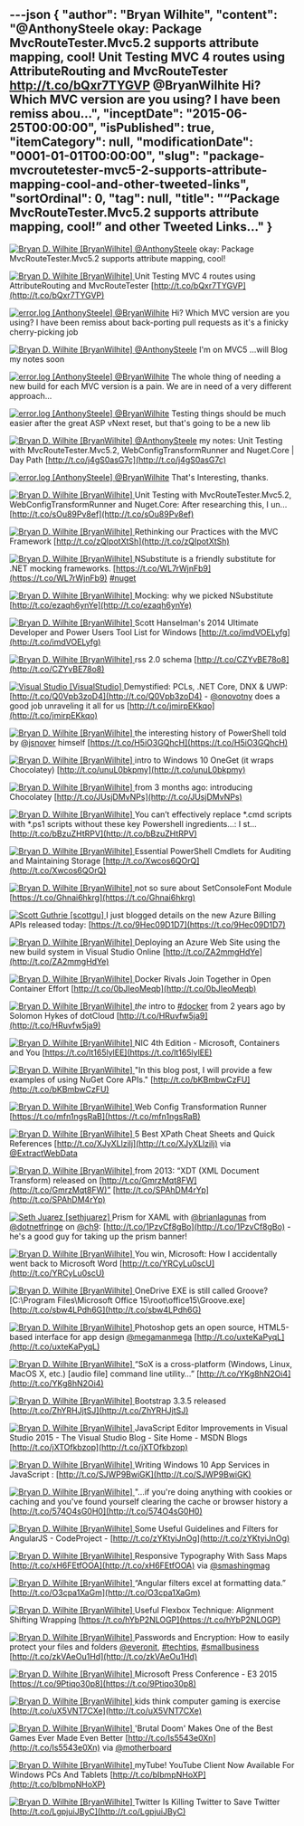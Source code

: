 ---json
{
  "author": "Bryan Wilhite",
  "content": "@AnthonySteele okay: Package MvcRouteTester.Mvc5.2 supports attribute mapping, cool!   Unit Testing MVC 4 routes using AttributeRouting and MvcRouteTester http://t.co/bQxr7TYGVP   @BryanWilhite Hi? Which MVC version are you using? I have been remiss abou...",
  "inceptDate": "2015-06-25T00:00:00",
  "isPublished": true,
  "itemCategory": null,
  "modificationDate": "0001-01-01T00:00:00",
  "slug": "package-mvcroutetester-mvc5-2-supports-attribute-mapping-cool-and-other-tweeted-links",
  "sortOrdinal": 0,
  "tag": null,
  "title": "“Package MvcRouteTester.Mvc5.2 supports attribute mapping, cool!” and other Tweeted Links…"
}
---

[<img alt="Bryan D. Wilhite [BryanWilhite]" src="https://songhay.blob.core.windows.net/shared-social-twitter/BryanWilhite.jpeg"> ](http://t.co/UNdqV0Z1zz "Bryan D. Wilhite [BryanWilhite]") [@AnthonySteele](http://twitter.com/AnthonySteele) okay: Package MvcRouteTester.Mvc5.2 supports attribute mapping, cool!

[<img alt="Bryan D. Wilhite [BryanWilhite]" src="https://songhay.blob.core.windows.net/shared-social-twitter/BryanWilhite.jpeg"> ](http://t.co/UNdqV0Z1zz "Bryan D. Wilhite [BryanWilhite]") Unit Testing MVC 4 routes using AttributeRouting and MvcRouteTester [http://t.co/bQxr7TYGVP](http://t.co/bQxr7TYGVP)

[<img alt="error.log [AnthonySteele]" src="https://songhay.blob.core.windows.net/shared-social-twitter/AnthonySteele.jpg"> ](http://t.co/1mjYCUu5zT "error.log [AnthonySteele]") [@BryanWilhite](http://twitter.com/BryanWilhite) Hi? Which MVC version are you using? I have been remiss about back-porting pull requests as it's a finicky cherry-picking job

[<img alt="Bryan D. Wilhite [BryanWilhite]" src="https://songhay.blob.core.windows.net/shared-social-twitter/BryanWilhite.jpeg"> ](http://t.co/UNdqV0Z1zz "Bryan D. Wilhite [BryanWilhite]") [@AnthonySteele](http://twitter.com/AnthonySteele) I'm on MVC5 ...will Blog my notes soon

[<img alt="error.log [AnthonySteele]" src="https://songhay.blob.core.windows.net/shared-social-twitter/AnthonySteele.jpg"> ](http://t.co/1mjYCUu5zT "error.log [AnthonySteele]") [@BryanWilhite](http://twitter.com/BryanWilhite) The whole thing of needing a new build for each MVC version is a pain. We are in need of a very different approach...

[<img alt="error.log [AnthonySteele]" src="https://songhay.blob.core.windows.net/shared-social-twitter/AnthonySteele.jpg"> ](http://t.co/1mjYCUu5zT "error.log [AnthonySteele]") [@BryanWilhite](http://twitter.com/BryanWilhite) Testing things should be much easier after the great ASP vNext reset, but that's going to be a new lib

[<img alt="Bryan D. Wilhite [BryanWilhite]" src="https://songhay.blob.core.windows.net/shared-social-twitter/BryanWilhite.jpeg"> ](http://t.co/UNdqV0Z1zz "Bryan D. Wilhite [BryanWilhite]") [@AnthonySteele](http://twitter.com/AnthonySteele) my notes: Unit Testing with MvcRouteTester.Mvc5.2, WebConfigTransformRunner and Nuget.Core | Day Path [http://t.co/j4gS0asG7c](http://t.co/j4gS0asG7c)

[<img alt="error.log [AnthonySteele]" src="https://songhay.blob.core.windows.net/shared-social-twitter/AnthonySteele.jpg"> ](http://t.co/1mjYCUu5zT "error.log [AnthonySteele]") [@BryanWilhite](http://twitter.com/BryanWilhite) That's Interesting, thanks.

[<img alt="Bryan D. Wilhite [BryanWilhite]" src="https://songhay.blob.core.windows.net/shared-social-twitter/BryanWilhite.jpeg"> ](http://t.co/UNdqV0Z1zz "Bryan D. Wilhite [BryanWilhite]") Unit Testing with MvcRouteTester.Mvc5.2, WebConfigTransformRunner and Nuget.Core: After researching this, I un... [http://t.co/sOu89Pv8ef](http://t.co/sOu89Pv8ef)

[<img alt="Bryan D. Wilhite [BryanWilhite]" src="https://songhay.blob.core.windows.net/shared-social-twitter/BryanWilhite.jpeg"> ](http://t.co/UNdqV0Z1zz "Bryan D. Wilhite [BryanWilhite]") Rethinking our Practices with the MVC Framework [http://t.co/zQIpotXtSh](http://t.co/zQIpotXtSh)

[<img alt="Bryan D. Wilhite [BryanWilhite]" src="https://songhay.blob.core.windows.net/shared-social-twitter/BryanWilhite.jpeg"> ](http://t.co/UNdqV0Z1zz "Bryan D. Wilhite [BryanWilhite]") NSubstitute is a friendly substitute for .NET mocking frameworks. [https://t.co/WL7rWjnFb9](https://t.co/WL7rWjnFb9) [#nuget](http://search.twitter.com/search?q=%23nuget)

[<img alt="Bryan D. Wilhite [BryanWilhite]" src="https://songhay.blob.core.windows.net/shared-social-twitter/BryanWilhite.jpeg"> ](http://t.co/UNdqV0Z1zz "Bryan D. Wilhite [BryanWilhite]") Mocking: why we picked NSubstitute [http://t.co/ezaqh6ynYe](http://t.co/ezaqh6ynYe)

[<img alt="Bryan D. Wilhite [BryanWilhite]" src="https://songhay.blob.core.windows.net/shared-social-twitter/BryanWilhite.jpeg"> ](http://t.co/UNdqV0Z1zz "Bryan D. Wilhite [BryanWilhite]") Scott Hanselman's 2014 Ultimate Developer and Power Users Tool List for Windows [http://t.co/imdVOELyfg](http://t.co/imdVOELyfg)

[<img alt="Bryan D. Wilhite [BryanWilhite]" src="https://songhay.blob.core.windows.net/shared-social-twitter/BryanWilhite.jpeg"> ](http://t.co/UNdqV0Z1zz "Bryan D. Wilhite [BryanWilhite]") rss 2.0 schema [http://t.co/CZYvBE78o8](http://t.co/CZYvBE78o8)

[<img alt="Visual Studio [VisualStudio]" src="https://songhay.blob.core.windows.net/shared-social-twitter/VisualStudio.png"> ](http://t.co/OqnL9IGcUY "Visual Studio [VisualStudio]") Demystified: PCLs, .NET Core, DNX &amp; UWP: [http://t.co/Q0Vpb3zoD4](http://t.co/Q0Vpb3zoD4) - [@onovotny](http://twitter.com/onovotny) does a good job unraveling it all for us [http://t.co/jmirpEKkqo](http://t.co/jmirpEKkqo)

[<img alt="Bryan D. Wilhite [BryanWilhite]" src="https://songhay.blob.core.windows.net/shared-social-twitter/BryanWilhite.jpeg"> ](http://t.co/UNdqV0Z1zz "Bryan D. Wilhite [BryanWilhite]") the interesting history of PowerShell told by [@jsnover](http://twitter.com/jsnover) himself [https://t.co/H5iO3GQhcH](https://t.co/H5iO3GQhcH)

[<img alt="Bryan D. Wilhite [BryanWilhite]" src="https://songhay.blob.core.windows.net/shared-social-twitter/BryanWilhite.jpeg"> ](http://t.co/UNdqV0Z1zz "Bryan D. Wilhite [BryanWilhite]") intro to Windows 10 OneGet (it wraps Chocolatey) [http://t.co/unuL0bkpmy](http://t.co/unuL0bkpmy)

[<img alt="Bryan D. Wilhite [BryanWilhite]" src="https://songhay.blob.core.windows.net/shared-social-twitter/BryanWilhite.jpeg"> ](http://t.co/UNdqV0Z1zz "Bryan D. Wilhite [BryanWilhite]") from 3 months ago: introducing Chocolatey [http://t.co/JUsjDMvNPs](http://t.co/JUsjDMvNPs)

[<img alt="Bryan D. Wilhite [BryanWilhite]" src="https://songhay.blob.core.windows.net/shared-social-twitter/BryanWilhite.jpeg"> ](http://t.co/UNdqV0Z1zz "Bryan D. Wilhite [BryanWilhite]") You can’t effectively replace *.cmd scripts with *.ps1 scripts without these key Powershell ingredients…: I st... [http://t.co/bBzuZHtRPV](http://t.co/bBzuZHtRPV)

[<img alt="Bryan D. Wilhite [BryanWilhite]" src="https://songhay.blob.core.windows.net/shared-social-twitter/BryanWilhite.jpeg"> ](http://t.co/UNdqV0Z1zz "Bryan D. Wilhite [BryanWilhite]") Essential PowerShell Cmdlets for Auditing and Maintaining Storage [http://t.co/Xwcos6QOrQ](http://t.co/Xwcos6QOrQ)

[<img alt="Bryan D. Wilhite [BryanWilhite]" src="https://songhay.blob.core.windows.net/shared-social-twitter/BryanWilhite.jpeg"> ](http://t.co/UNdqV0Z1zz "Bryan D. Wilhite [BryanWilhite]") not so sure about SetConsoleFont Module [https://t.co/Ghnai6hkrg](https://t.co/Ghnai6hkrg)

[<img alt="Scott Guthrie [scottgu]" src="https://songhay.blob.core.windows.net/shared-social-twitter/scottgu.jpg"> ](http://t.co/rkquDCVhAW "Scott Guthrie [scottgu]") I just blogged details on the new Azure Billing APIs released today: [https://t.co/9Hec09D1D7](https://t.co/9Hec09D1D7)

[<img alt="Bryan D. Wilhite [BryanWilhite]" src="https://songhay.blob.core.windows.net/shared-social-twitter/BryanWilhite.jpeg"> ](http://t.co/UNdqV0Z1zz "Bryan D. Wilhite [BryanWilhite]") Deploying an Azure Web Site using the new build system in Visual Studio Online [http://t.co/ZA2mmgHdYe](http://t.co/ZA2mmgHdYe)

[<img alt="Bryan D. Wilhite [BryanWilhite]" src="https://songhay.blob.core.windows.net/shared-social-twitter/BryanWilhite.jpeg"> ](http://t.co/UNdqV0Z1zz "Bryan D. Wilhite [BryanWilhite]") Docker Rivals Join Together in Open Container Effort [http://t.co/0bJIeoMeqb](http://t.co/0bJIeoMeqb)

[<img alt="Bryan D. Wilhite [BryanWilhite]" src="https://songhay.blob.core.windows.net/shared-social-twitter/BryanWilhite.jpeg"> ](http://t.co/UNdqV0Z1zz "Bryan D. Wilhite [BryanWilhite]") *the* intro to [#docker](http://search.twitter.com/search?q=%23docker) from 2 years ago by Solomon Hykes of dotCloud [http://t.co/HRuvfw5ja9](http://t.co/HRuvfw5ja9)

[<img alt="Bryan D. Wilhite [BryanWilhite]" src="https://songhay.blob.core.windows.net/shared-social-twitter/BryanWilhite.jpeg"> ](http://t.co/UNdqV0Z1zz "Bryan D. Wilhite [BryanWilhite]") NIC 4th Edition - Microsoft, Containers and You [https://t.co/lt165lylEE](https://t.co/lt165lylEE)

[<img alt="Bryan D. Wilhite [BryanWilhite]" src="https://songhay.blob.core.windows.net/shared-social-twitter/BryanWilhite.jpeg"> ](http://t.co/UNdqV0Z1zz "Bryan D. Wilhite [BryanWilhite]") "In this blog post, I will provide a few examples of using NuGet Core APIs." [http://t.co/bKBmbwCzFU](http://t.co/bKBmbwCzFU)

[<img alt="Bryan D. Wilhite [BryanWilhite]" src="https://songhay.blob.core.windows.net/shared-social-twitter/BryanWilhite.jpeg"> ](http://t.co/UNdqV0Z1zz "Bryan D. Wilhite [BryanWilhite]") Web Config Transformation Runner [https://t.co/mfn1ngsRaB](https://t.co/mfn1ngsRaB)

[<img alt="Bryan D. Wilhite [BryanWilhite]" src="https://songhay.blob.core.windows.net/shared-social-twitter/BryanWilhite.jpeg"> ](http://t.co/UNdqV0Z1zz "Bryan D. Wilhite [BryanWilhite]") 5 Best XPath Cheat Sheets and Quick References [http://t.co/XJyXLlzilj](http://t.co/XJyXLlzilj) via [@ExtractWebData](http://twitter.com/ExtractWebData)

[<img alt="Bryan D. Wilhite [BryanWilhite]" src="https://songhay.blob.core.windows.net/shared-social-twitter/BryanWilhite.jpeg"> ](http://t.co/UNdqV0Z1zz "Bryan D. Wilhite [BryanWilhite]") from 2013: “XDT (XML Document Transform) released on [http://t.co/GmrzMqt8FW](http://t.co/GmrzMqt8FW)” [http://t.co/SPAhDM4rYp](http://t.co/SPAhDM4rYp)

[<img alt="Seth Juarez [sethjuarez]" src="https://songhay.blob.core.windows.net/shared-social-twitter/sethjuarez.jpeg"> ](http://t.co/zu38DRLYxE "Seth Juarez [sethjuarez]") Prism for XAML with [@brianlagunas](http://twitter.com/brianlagunas) from [@dotnetfringe](http://twitter.com/dotnetfringe) on [@ch9](http://twitter.com/ch9): [http://t.co/1PzvCf8gBo](http://t.co/1PzvCf8gBo) - he's a good guy for taking up the prism banner!

[<img alt="Bryan D. Wilhite [BryanWilhite]" src="https://songhay.blob.core.windows.net/shared-social-twitter/BryanWilhite.jpeg"> ](http://t.co/UNdqV0Z1zz "Bryan D. Wilhite [BryanWilhite]") You win, Microsoft: How I accidentally went back to Microsoft Word [http://t.co/YRCyLu0scU](http://t.co/YRCyLu0scU)

[<img alt="Bryan D. Wilhite [BryanWilhite]" src="https://songhay.blob.core.windows.net/shared-social-twitter/BryanWilhite.jpeg"> ](http://t.co/UNdqV0Z1zz "Bryan D. Wilhite [BryanWilhite]") OneDrive EXE is still called Groove? [C:\Program Files\Microsoft Office 15\root\office15\Groove.exe] [http://t.co/sbw4LPdh6G](http://t.co/sbw4LPdh6G)

[<img alt="Bryan D. Wilhite [BryanWilhite]" src="https://songhay.blob.core.windows.net/shared-social-twitter/BryanWilhite.jpeg"> ](http://t.co/UNdqV0Z1zz "Bryan D. Wilhite [BryanWilhite]") Photoshop gets an open source, HTML5-based interface for app design [@megamanmega](http://twitter.com/megamanmega) [http://t.co/uxteKaPyqL](http://t.co/uxteKaPyqL)

[<img alt="Bryan D. Wilhite [BryanWilhite]" src="https://songhay.blob.core.windows.net/shared-social-twitter/BryanWilhite.jpeg"> ](http://t.co/UNdqV0Z1zz "Bryan D. Wilhite [BryanWilhite]") “SoX is a cross-platform (Windows, Linux, MacOS X, etc.) [audio file] command line utility…” [http://t.co/YKg8hN2Oi4](http://t.co/YKg8hN2Oi4)

[<img alt="Bryan D. Wilhite [BryanWilhite]" src="https://songhay.blob.core.windows.net/shared-social-twitter/BryanWilhite.jpeg"> ](http://t.co/UNdqV0Z1zz "Bryan D. Wilhite [BryanWilhite]") Bootstrap 3.3.5 released [http://t.co/ZhYRHJjtSJ](http://t.co/ZhYRHJjtSJ)

[<img alt="Bryan D. Wilhite [BryanWilhite]" src="https://songhay.blob.core.windows.net/shared-social-twitter/BryanWilhite.jpeg"> ](http://t.co/UNdqV0Z1zz "Bryan D. Wilhite [BryanWilhite]") JavaScript Editor Improvements in Visual Studio 2015 - The Visual Studio Blog - Site Home - MSDN Blogs [http://t.co/jXTOfkbzop](http://t.co/jXTOfkbzop)

[<img alt="Bryan D. Wilhite [BryanWilhite]" src="https://songhay.blob.core.windows.net/shared-social-twitter/BryanWilhite.jpeg"> ](http://t.co/UNdqV0Z1zz "Bryan D. Wilhite [BryanWilhite]") Writing Windows 10 App Services in JavaScript : [http://t.co/SJWP9BwiGK](http://t.co/SJWP9BwiGK)

[<img alt="Bryan D. Wilhite [BryanWilhite]" src="https://songhay.blob.core.windows.net/shared-social-twitter/BryanWilhite.jpeg"> ](http://t.co/UNdqV0Z1zz "Bryan D. Wilhite [BryanWilhite]") "…if you're doing anything with cookies or caching and you've found yourself clearing the cache or browser history a [http://t.co/574O4sG0H0](http://t.co/574O4sG0H0)

[<img alt="Bryan D. Wilhite [BryanWilhite]" src="https://songhay.blob.core.windows.net/shared-social-twitter/BryanWilhite.jpeg"> ](http://t.co/UNdqV0Z1zz "Bryan D. Wilhite [BryanWilhite]") Some Useful Guidelines and Filters for AngularJS - CodeProject - [http://t.co/zYKtyiJnOg](http://t.co/zYKtyiJnOg)

[<img alt="Bryan D. Wilhite [BryanWilhite]" src="https://songhay.blob.core.windows.net/shared-social-twitter/BryanWilhite.jpeg"> ](http://t.co/UNdqV0Z1zz "Bryan D. Wilhite [BryanWilhite]") Responsive Typography With Sass Maps [http://t.co/xH6FEtfOOA](http://t.co/xH6FEtfOOA) via [@smashingmag](http://twitter.com/smashingmag)

[<img alt="Bryan D. Wilhite [BryanWilhite]" src="https://songhay.blob.core.windows.net/shared-social-twitter/BryanWilhite.jpeg"> ](http://t.co/UNdqV0Z1zz "Bryan D. Wilhite [BryanWilhite]") “Angular filters excel at formatting data.” [http://t.co/O3cpa1XaGm](http://t.co/O3cpa1XaGm)

[<img alt="Bryan D. Wilhite [BryanWilhite]" src="https://songhay.blob.core.windows.net/shared-social-twitter/BryanWilhite.jpeg"> ](http://t.co/UNdqV0Z1zz "Bryan D. Wilhite [BryanWilhite]") Useful Flexbox Technique: Alignment Shifting Wrapping [https://t.co/hYbP2NLOGP](https://t.co/hYbP2NLOGP)

[<img alt="Bryan D. Wilhite [BryanWilhite]" src="https://songhay.blob.core.windows.net/shared-social-twitter/BryanWilhite.jpeg"> ](http://t.co/UNdqV0Z1zz "Bryan D. Wilhite [BryanWilhite]") Passwords and Encryption: How to easily protect your files and folders [@everonit](http://twitter.com/everonit), [#techtips](http://search.twitter.com/search?q=%23techtips), [#smallbusiness](http://search.twitter.com/search?q=%23smallbusiness) [http://t.co/zkVAeOu1Hd](http://t.co/zkVAeOu1Hd)

[<img alt="Bryan D. Wilhite [BryanWilhite]" src="https://songhay.blob.core.windows.net/shared-social-twitter/BryanWilhite.jpeg"> ](http://t.co/UNdqV0Z1zz "Bryan D. Wilhite [BryanWilhite]") Microsoft Press Conference - E3 2015 [https://t.co/9Ptiqo30p8](https://t.co/9Ptiqo30p8)

[<img alt="Bryan D. Wilhite [BryanWilhite]" src="https://songhay.blob.core.windows.net/shared-social-twitter/BryanWilhite.jpeg"> ](http://t.co/UNdqV0Z1zz "Bryan D. Wilhite [BryanWilhite]") kids think computer gaming is exercise [http://t.co/uX5VNT7CXe](http://t.co/uX5VNT7CXe)

[<img alt="Bryan D. Wilhite [BryanWilhite]" src="https://songhay.blob.core.windows.net/shared-social-twitter/BryanWilhite.jpeg"> ](http://t.co/UNdqV0Z1zz "Bryan D. Wilhite [BryanWilhite]") 'Brutal Doom' Makes One of the Best Games Ever Made Even Better [http://t.co/Is5543e0Xn](http://t.co/Is5543e0Xn) via [@motherboard](http://twitter.com/motherboard)

[<img alt="Bryan D. Wilhite [BryanWilhite]" src="https://songhay.blob.core.windows.net/shared-social-twitter/BryanWilhite.jpeg"> ](http://t.co/UNdqV0Z1zz "Bryan D. Wilhite [BryanWilhite]") myTube! YouTube Client Now Available For Windows PCs And Tablets [http://t.co/bIbmpNHoXP](http://t.co/bIbmpNHoXP)

[<img alt="Bryan D. Wilhite [BryanWilhite]" src="https://songhay.blob.core.windows.net/shared-social-twitter/BryanWilhite.jpeg"> ](http://t.co/UNdqV0Z1zz "Bryan D. Wilhite [BryanWilhite]") Twitter Is Killing Twitter to Save Twitter [http://t.co/LgpjuiJByC](http://t.co/LgpjuiJByC)
